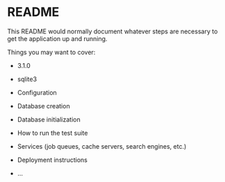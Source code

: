 # README

This README would normally document whatever steps are necessary to get the
application up and running.

Things you may want to cover:

* 3.1.0

* sqlite3

* Configuration

* Database creation

* Database initialization

* How to run the test suite

* Services (job queues, cache servers, search engines, etc.)

* Deployment instructions

* ...
